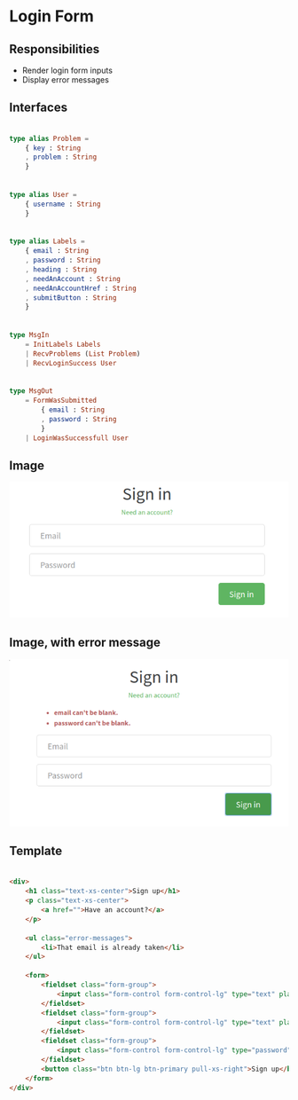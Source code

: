 # Login Form

## Responsibilities

- Render login form inputs
- Display error messages

## Interfaces

```elm

type alias Problem =
    { key : String
    , problem : String
    }


type alias User =
    { username : String
    }


type alias Labels =
    { email : String
    , password : String
    , heading : String
    , needAnAccount : String
    , needAnAccountHref : String
    , submitButton : String
    }


type MsgIn
    = InitLabels Labels
    | RecvProblems (List Problem)
    | RecvLoginSuccess User


type MsgOut
    = FormWasSubmitted
        { email : String
        , password : String
        }
    | LoginWasSuccessfull User

```

## Image

![Login form screenshot](img/LoginForm1.png)

## Image, with error message

![Login form screenshot](img/LoginForm2.png)

## Template

```html

<div>
    <h1 class="text-xs-center">Sign up</h1>
    <p class="text-xs-center">
        <a href="">Have an account?</a>
    </p>

    <ul class="error-messages">
        <li>That email is already taken</li>
    </ul>

    <form>
        <fieldset class="form-group">
            <input class="form-control form-control-lg" type="text" placeholder="Your Name">
        </fieldset>
        <fieldset class="form-group">
            <input class="form-control form-control-lg" type="text" placeholder="Email">
        </fieldset>
        <fieldset class="form-group">
            <input class="form-control form-control-lg" type="password" placeholder="Password">
        </fieldset>
        <button class="btn btn-lg btn-primary pull-xs-right">Sign up</button>
    </form>
</div>

```
